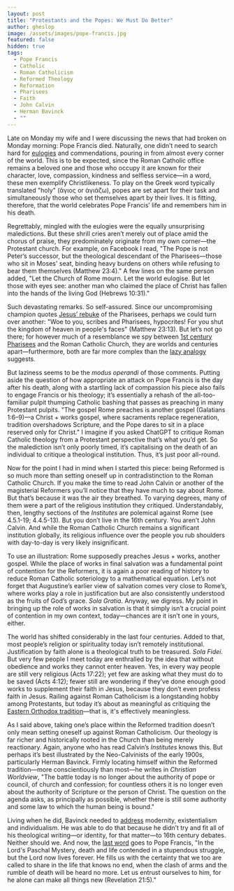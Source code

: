 ```yaml
---
layout: post
title: "Protestants and the Popes: We Must Do Better"
author: gheslop
image: /assets/images/pope-francis.jpg
featured: false
hidden: true
tags:
  - Pope Francis
  - Catholic
  - Roman Catholicism
  - Reformed Theology
  - Reformation
  - Pharisees
  - Faith
  - John Calvin
  - Herman Bavinck
  - ""
---
```

Late on Monday my wife and I were discussing the news that had broken on Monday morning: Pope Francis died. Naturally, one didn’t need to search hard for [eulogies](https://www.thegospelcoalition.org/article/pope-francis-roman-church-legacy/) and commendations, pouring in from almost every corner of the world. This is to be expected, since the Roman Catholic office remains a beloved one and those who occupy it are known for their character, love, compassion, kindness and selfless service—in a word, these men exemplify Christlikeness. To play on the Greek word typically translated "holy" (ἅγιος or ἁγιάζω), popes are set apart for their task and simultaneously those who set themselves apart by their lives. It is fitting, therefore, that the world celebrates Pope Francis’ life and remembers him in his death.

Regrettably, mingled with the eulogies were the equally unsurprising maledictions. But these shrill cries aren’t merely out of place amid the chorus of praise, they predominately originate from my own corner—the Protestant church. For example, on Facebook I read, "The Pope is not Peter’s successor, but the theological descendant of the Pharisees—those who sit in Moses' seat, binding heavy burdens on others while refusing to bear them themselves (Matthew 23:4)." A few lines on the same person added, "Let the Church of Rome mourn. Let the world eulogise. But let those with eyes see: another man who claimed the place of Christ has fallen into the hands of the living God (Hebrews 10:31)." 

Such devastating remarks. So self-assured. Since our uncompromising champion quotes [Jesus’ rebuke](https://rekindle.co.za/content/the-pharisees-according-to-jesus/) of the Pharisees, perhaps we could turn over another: "Woe to you, scribes and Pharisees, hypocrites! For you shut the kingdom of heaven in people's faces" (Matthew 23:13). But let’s not go there; for however much of a resemblance we spy between [1st century Pharisees](https://rekindle.co.za/content/complex-pharisees-literature-and-history/) and the Roman Catholic Church, they are worlds and centuries apart—furthermore, both are far more complex than the [lazy analogy](https://rekindle.co.za/content/in-defence-of-the-pharisees/) suggests.

But laziness seems to be the *modus operandi* of those comments. Putting aside the question of how appropriate an attack on Pope Francis is the day after his death, along with a startling lack of compassion his piece also fails to engage Francis or his theology; it’s essentially a rehash of the all-too-familiar pulpit thumping Catholic bashing that passes as preaching in many Protestant pulpits. "The gospel Rome preaches is another gospel (Galatians 1:6–9)—a Christ + works gospel, where sacraments replace regeneration, tradition overshadows Scripture, and the Pope dares to sit in a place reserved only for Christ." I imagine if you asked ChatGPT to critique Roman Catholic theology from a Protestant perspective that’s what you’d get. So the malediction isn’t only poorly timed, it’s capitalising on the death of an individual to critique a theological institution. Thus, it’s just poor all-round.

Now for the point I had in mind when I started this piece: being Reformed is so much more than setting oneself up in contradistinction to the Roman Catholic Church. If you make the time to read John Calvin or another of the magisterial Reformers you’ll notice that they have much to say about Rome. But that’s because it was the air they breathed. To varying degrees, many of them were a part of the religious institution they critiqued. Understandably, then, lengthy sections of the *Institutes* are polemical against Rome (see 4.5.1-19; 4.4.5-13). But you don’t live in the 16th century. You aren’t John Calvin. And while the Roman Catholic Church remains a significant institution globally, its religious influence over the people you rub shoulders with day-to-day is very likely insignificant.

To use an illustration: Rome supposedly preaches Jesus + works, another gospel. While the place of works in final salvation was a fundamental point of contention for the Reformers, it is again a poor reading of history to reduce Roman Catholic soteriology to a mathematical equation. Let’s not forget that Augustine’s earlier view of salvation comes very close to Rome’s, where works play a role in justification but are also consistently understood as the fruits of God’s grace. *Sola Gratia*. Anyway, we digress. My point in bringing up the role of works in salvation is that it simply isn’t a crucial point of contention in my own context, today—chances are it isn’t one in yours, either.

The world has shifted considerably in the last four centuries. Added to that, most people’s religion or spirituality today isn’t remotely institutional. Justification by faith alone is a theological truth to be treasured. *Sola Fidei.* But very few people I meet today are enthralled by the idea that without obedience and works they cannot enter heaven. Yes, in every way people are still very religious (Acts 17:22); yet few are asking what they must do to be saved (Acts 4:12); fewer still are wondering if they’ve done enough good works to supplement their faith in Jesus, because they don’t even profess faith in Jesus. Railing against Roman Catholicism is a longstanding hobby among Protestants, but today it’s about as meaningful as critiquing the [Eastern Orthodox tradition](https://rekindle.co.za/content/2020-04-22-book-review-the-victory-of-the-cross)—that is, it's effectively meaningless.

As I said above, taking one’s place within the Reformed tradition doesn’t only mean setting oneself up against Roman Catholicism. Our theology is far richer and historically rooted in the Church than being merely reactionary. Again, anyone who has read Calvin’s *Institutes* knows this. But perhaps it’s best illustrated by the Neo-Calvinists of the early 1900s, particularly Herman Bavinck. Firmly locating himself within the Reformed tradition—more conscientiously than most—he writes in *Christian Worldview*, "The battle today is no longer about the authority of pope or council, of church and confession; for countless others it is no longer even about the authority of Scripture or the person of Christ. The question on the agenda asks, as principally as possible, whether there is still some authority and some law to which the human being is bound."

Living when he did, Bavinck needed to [address](https://rekindle.co.za/content/2024-09-19-stop-blaming-martin-luther-and-the-reformation-for-relativism) modernity, existentialism and individualism. He was able to do that because he didn’t try and fit all of his theological writing—or identity, for that matter—to 16th century debates. Neither should we. And now, the [last word](https://www.vatican.va/content/francesco/en/messages/urbi/documents/20250420-urbi-et-orbi-pasqua.html) goes to Pope Francis, "In the Lord's Paschal Mystery, death and life contended in a stupendous struggle, but the Lord now lives forever. He fills us with the certainty that we too are called to share in the life that knows no end, when the clash of arms and the rumble of death will be heard no more. Let us entrust ourselves to him, for he alone can make all things new (Revelation 21:5)."